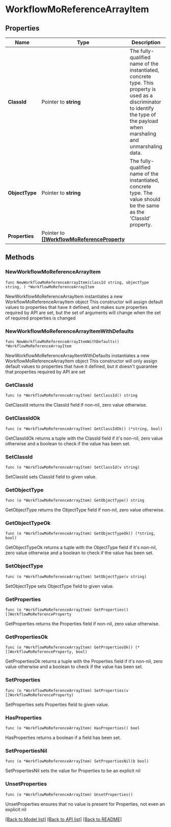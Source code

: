 # WorkflowMoReferenceArrayItem

## Properties

Name | Type | Description | Notes
------------ | ------------- | ------------- | -------------
**ClassId** | Pointer to **string** | The fully-qualified name of the instantiated, concrete type. This property is used as a discriminator to identify the type of the payload when marshaling and unmarshaling data. | [default to "workflow.MoReferenceArrayItem"]
**ObjectType** | Pointer to **string** | The fully-qualified name of the instantiated, concrete type. The value should be the same as the &#39;ClassId&#39; property. | [default to "workflow.MoReferenceArrayItem"]
**Properties** | Pointer to [**[]WorkflowMoReferenceProperty**](workflow.MoReferenceProperty.md) |  | [optional] 

## Methods

### NewWorkflowMoReferenceArrayItem

`func NewWorkflowMoReferenceArrayItem(classId string, objectType string, ) *WorkflowMoReferenceArrayItem`

NewWorkflowMoReferenceArrayItem instantiates a new WorkflowMoReferenceArrayItem object
This constructor will assign default values to properties that have it defined,
and makes sure properties required by API are set, but the set of arguments
will change when the set of required properties is changed

### NewWorkflowMoReferenceArrayItemWithDefaults

`func NewWorkflowMoReferenceArrayItemWithDefaults() *WorkflowMoReferenceArrayItem`

NewWorkflowMoReferenceArrayItemWithDefaults instantiates a new WorkflowMoReferenceArrayItem object
This constructor will only assign default values to properties that have it defined,
but it doesn't guarantee that properties required by API are set

### GetClassId

`func (o *WorkflowMoReferenceArrayItem) GetClassId() string`

GetClassId returns the ClassId field if non-nil, zero value otherwise.

### GetClassIdOk

`func (o *WorkflowMoReferenceArrayItem) GetClassIdOk() (*string, bool)`

GetClassIdOk returns a tuple with the ClassId field if it's non-nil, zero value otherwise
and a boolean to check if the value has been set.

### SetClassId

`func (o *WorkflowMoReferenceArrayItem) SetClassId(v string)`

SetClassId sets ClassId field to given value.


### GetObjectType

`func (o *WorkflowMoReferenceArrayItem) GetObjectType() string`

GetObjectType returns the ObjectType field if non-nil, zero value otherwise.

### GetObjectTypeOk

`func (o *WorkflowMoReferenceArrayItem) GetObjectTypeOk() (*string, bool)`

GetObjectTypeOk returns a tuple with the ObjectType field if it's non-nil, zero value otherwise
and a boolean to check if the value has been set.

### SetObjectType

`func (o *WorkflowMoReferenceArrayItem) SetObjectType(v string)`

SetObjectType sets ObjectType field to given value.


### GetProperties

`func (o *WorkflowMoReferenceArrayItem) GetProperties() []WorkflowMoReferenceProperty`

GetProperties returns the Properties field if non-nil, zero value otherwise.

### GetPropertiesOk

`func (o *WorkflowMoReferenceArrayItem) GetPropertiesOk() (*[]WorkflowMoReferenceProperty, bool)`

GetPropertiesOk returns a tuple with the Properties field if it's non-nil, zero value otherwise
and a boolean to check if the value has been set.

### SetProperties

`func (o *WorkflowMoReferenceArrayItem) SetProperties(v []WorkflowMoReferenceProperty)`

SetProperties sets Properties field to given value.

### HasProperties

`func (o *WorkflowMoReferenceArrayItem) HasProperties() bool`

HasProperties returns a boolean if a field has been set.

### SetPropertiesNil

`func (o *WorkflowMoReferenceArrayItem) SetPropertiesNil(b bool)`

 SetPropertiesNil sets the value for Properties to be an explicit nil

### UnsetProperties
`func (o *WorkflowMoReferenceArrayItem) UnsetProperties()`

UnsetProperties ensures that no value is present for Properties, not even an explicit nil

[[Back to Model list]](../README.md#documentation-for-models) [[Back to API list]](../README.md#documentation-for-api-endpoints) [[Back to README]](../README.md)


